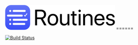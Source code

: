 <img src="/web-assets/images/web-logo-160.png" alt="Routines App Icon" height=80>
======

[![Build Status](https://travis-ci.com/donavoncade/Routines.svg?branch=master)](https://travis-ci.com/donavoncade/Routines)
